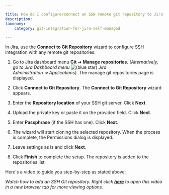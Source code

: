 ```yaml
---

title: How do I configure/connect an SSH remote git repository to Jira?
description:
taxonomy:
    category: git-integration-for-jira-self-managed

---
```

In Jira, use the **Connect to Git Repository** wizard to configure SSH integration with any remote git repositories.

1.  Go to Jira dashboard menu **Git** ➜ **Manage repositories**. _(Alternatively, go to Jira Dashboard menu_ ![(blue star)](https://bigbrassband.atlassian.net/wiki/s/-1639011364/6452/8b4898d3c114827e64ec143b4fa79bb76a6cfa5b/_/images/icons/emoticons/star_blue.png) _Jira Administration ➜ Applications)._ The manage git repositories page is displayed.

2.  Click **Connect to Git Repository**. The **Connect to Git Repository** wizard appears.

3.  Enter the **Repository location** of your SSH git server. Click **Next**.

4.  Upload the private key or paste it on the provided field. Click **Next**.

5.  Enter **Passphrase** (if the SSH has one). Click **Next**.

6.  The wizard will start cloning the selected repository. When the process is complete, the Permissions dialog is displayed.

7.  Leave settings as is and click **Next**.

8.  Click **Finish** to complete the setup. The repository is added to the repositories list.


Here's a video to guide you step-by-step as stated above:

_Watch how to add an SSH Git repository. Right click_ [_**here**_](https://bigbrassband.wistia.com/medias/qmumdo048n) _to open this video_
_in a new browser tab for more viewing options._


